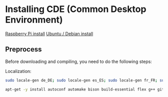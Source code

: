 # Installing CDE (Common Desktop Environment)



[Raspberry Pi install](https://sourceforge.net/p/cdesktopenv/wiki/CDE%20on%20the%20Raspberry%20Pi/)
[Ubuntu / Debian install](https://sourceforge.net/p/cdesktopenv/wiki/LinuxBuild/)
## Preprocess

Before downloading and compiling, you need to do the following steps:

Localization:

```sh
sudo locale-gen de_DE; sudo locale-gen es_ES; sudo locale-gen fr_FR; sudo locale-gen it_IT; sudo locale-gen de_DE.UTF-8; sudo locale-gen es_ES.UTF-8; sudo locale-gen fr_FR.UTF-8; sudo locale-gen it_IT.UTF-8;
```

```sh
apt-get -y install autoconf automake bison build-essential flex g++ git ksh libtool lib{xt,xmu,xft,xinerama,xpm,pam,motif,ssl,xaw7,x11,xss,tirpc,jpeg,freetype6,utempter}-dev m4 ncompress patch rpcbind tcl-dev x11proto-fonts-dev xbitmaps xfonts-{100,75}dpi{,-transcoded} xorg opensp
```
